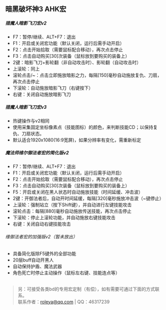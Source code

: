 ## 暗黑破坏神3 AHK宏

##### 猎魔人暗影飞刀宏v2
+ F7：暂停/继续、ALT+F7：退出
+ F1：开启或关闭宏功能（默认关闭，运行后需手动开启）
+ F2：点击开始拾取（需要鼠标配合移动），再次点击停止
+ F3：点击自动购买[30]次装备（鼠标放到要购买的装备上）
+ 2键：暗影飞刀+影轮翻（非自动攻击时）、影轮翻（自动攻击时）
+ 上滚轮：同上
+ 滚轮点击/~：点击立即施放暗影之力，每隔[150]毫秒自动施放复仇、刀扇，再次点击停止
+ 下滚轮：自动施放暗影飞刀（右键按下）
+ 右键：关闭自动施放暗影飞刀
 
##### 猎魔人暗影飞刀宏v3
+ 热键操作与v2相同
+ 使用采集固定坐标像素点（技能图标）的颜色，来判断技能CD；以保持复仇、刀扇状态。
+ 默认适合1920x1080(16:9宽屏)，如果分辨率有变化，需重新标定

##### 魔法师维尔御法者宏的简化版v2
+ F7：暂停/继续、ALT+F7：退出</li>
+ F1：开启或关闭宏功能（默认关闭，运行后需手动开启）
+ F2：点击开始拾取（需要鼠标配合移动），再次点击停止
+ F3：点击自动购买[30]次装备（鼠标放到要购买的装备上）
+ F5：开启或关闭在黑人状态时自动施放技能（时间延缓、冲击波）
+ 2键：开御法者后，自动开时间延缓，每隔[320]毫秒施放冲击波（~键停止）
+ 上滚轮：强制站立（按下Shift键），并自动进行左键技能攻击
+ 滚轮点击：每隔[880]毫秒自动施放传送技能，再次点击停止
+ 下滚轮：停止上滚轮功能，并自动施放右键技能攻击
+ 右键：关闭自动右键技能攻击
 
###### 维御法者宏的加强版v2（暂未放出）
+ 具备简化版除F5键外的全部功能
+ 20层buff自动开黑人
+ 自动保持护盾、魔法武器
+ 角色死亡时停止主动操作（鼠标左右键、技能连点等）<br /><br />


> 另：可接受各类bd的专用宏定制（有偿），如有需要可通过下面的方式联系。<br />联系作者：roleya@qq.com | QQ：46317239
